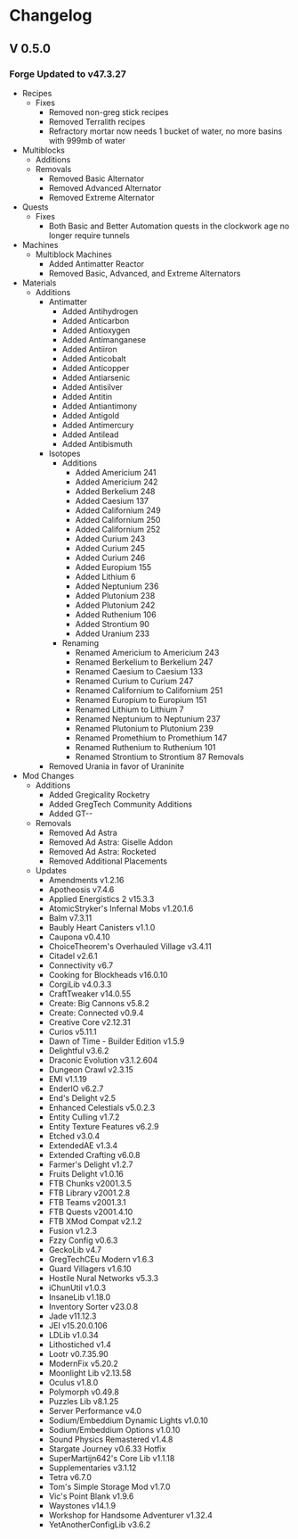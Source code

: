 # Changelog

## V 0.5.0

### Forge Updated to v47.3.27

* Recipes
  * Fixes
    * Removed non-greg stick recipes
    * Removed Terralith recipes
    * Refractory mortar now needs 1 bucket of water, no more basins with 999mb of water
* Multiblocks
  * Additions
  * Removals
    * Removed Basic Alternator
    * Removed Advanced Alternator
    * Removed Extreme Alternator
* Quests
  * Fixes
    * Both Basic and Better Automation quests in the clockwork age no longer require tunnels
* Machines
  * Multiblock Machines
    * Added Antimatter Reactor
    * Removed Basic, Advanced, and Extreme Alternators
* Materials
  * Additions
    * Antimatter
      * Added Antihydrogen
      * Added Anticarbon
      * Added Antioxygen
      * Added Antimanganese
      * Added Antiiron
      * Added Anticobalt
      * Added Anticopper
      * Added Antiarsenic
      * Added Antisilver
      * Added Antitin
      * Added Antiantimony
      * Added Antigold
      * Added Antimercury
      * Added Antilead
      * Added Antibismuth
    * Isotopes
      * Additions
        * Added Americium 241
        * Added Americium 242
        * Added Berkelium 248
        * Added Caesium 137
        * Added Californium 249
        * Added Californium 250
        * Added Californium 252
        * Added Curium 243
        * Added Curium 245
        * Added Curium 246
        * Added Europium 155
        * Added Lithium 6
        * Added Neptunium 236
        * Added Plutonium 238
        * Added Plutonium 242
        * Added Ruthenium 106
        * Added Strontium 90
        * Added Uranium 233
      * Renaming
        * Renamed Americium to Americium 243
        * Renamed Berkelium to Berkelium 247
        * Renamed Caesium to Caesium 133
        * Renamed Curium to Curium 247
        * Renamed Californium to Californium 251
        * Renamed Europium to Europium 151
        * Renamed Lithium to Lithium 7
        * Renamed Neptunium to Neptunium 237
        * Renamed Plutonium to Plutonium 239
        * Renamed Promethium to Promethium 147
        * Renamed Ruthenium to Ruthenium 101
        * Renamed Strontium to Strontium 87
  Removals
    * Removed Urania in favor of Uraninite
* Mod Changes
  * Additions
    * Added Gregicality Rocketry
    * Added GregTech Community Additions
    * Added GT--
  * Removals
    * Removed Ad Astra
    * Removed Ad Astra: Giselle Addon
    * Removed Ad Astra: Rocketed
    * Removed Additional Placements
  * Updates
    * Amendments v1.2.16
    * Apotheosis v7.4.6
    * Applied Energistics 2 v15.3.3
    * AtomicStryker's Infernal Mobs v1.20.1.6
    * Balm v7.3.11
    * Baubly Heart Canisters v1.1.0
    * Caupona v0.4.10
    * ChoiceTheorem's Overhauled Village v3.4.11
    * Citadel v2.6.1
    * Connectivity v6.7
    * Cooking for Blockheads v16.0.10
    * CorgiLib v4.0.3.3
    * CraftTweaker v14.0.55
    * Create: Big Cannons v5.8.2
    * Create: Connected v0.9.4
    * Creative Core v2.12.31
    * Curios v5.11.1
    * Dawn of Time - Builder Edition v1.5.9
    * Delightful v3.6.2
    * Draconic Evolution v3.1.2.604
    * Dungeon Crawl v2.3.15
    * EMI v1.1.19
    * EnderIO v6.2.7
    * End's Delight v2.5
    * Enhanced Celestials v5.0.2.3
    * Entity Culling v1.7.2
    * Entity Texture Features v6.2.9
    * Etched v3.0.4
    * ExtendedAE v1.3.4
    * Extended Crafting v6.0.8
    * Farmer's Delight v1.2.7
    * Fruits Delight v1.0.16
    * FTB Chunks v2001.3.5
    * FTB Library v2001.2.8
    * FTB Teams v2001.3.1
    * FTB Quests v2001.4.10
    * FTB XMod Compat v2.1.2
    * Fusion v1.2.3
    * Fzzy Config v0.6.3
    * GeckoLib v4.7
    * GregTechCEu Modern v1.6.3
    * Guard Villagers v1.6.10
    * Hostile Nural Networks v5.3.3
    * iChunUtil v1.0.3
    * InsaneLib v1.18.0
    * Inventory Sorter v23.0.8
    * Jade v11.12.3
    * JEI v15.20.0.106
    * LDLib v1.0.34
    * Lithostiched v1.4
    * Lootr v0.7.35.90
    * ModernFix v5.20.2
    * Moonlight Lib v2.13.58
    * Oculus v1.8.0
    * Polymorph v0.49.8
    * Puzzles Lib v8.1.25
    * Server Performance v4.0
    * Sodium/Embeddium Dynamic Lights v1.0.10
    * Sodium/Embeddium Options v1.0.10
    * Sound Physics Remastered v1.4.8
    * Stargate Journey v0.6.33 Hotfix
    * SuperMartijn642's Core Lib v1.1.18
    * Supplementaries v3.1.12
    * Tetra v6.7.0
    * Tom's Simple Storage Mod v1.7.0
    * Vic's Point Blank v1.9.6
    * Waystones v14.1.9
    * Workshop for Handsome Adventurer v1.32.4
    * YetAnotherConfigLib v3.6.2
